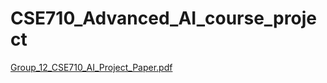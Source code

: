 # CSE710_Advanced_AI_course_project


[Group_12_CSE710_AI_Project_Paper.pdf](https://github.com/user-attachments/files/16740999/Group_12_CSE710_AI_Project_Paper.pdf)
